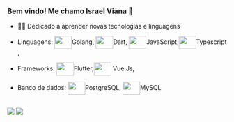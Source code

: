 ### Bem vindo! Me chamo Israel Viana 👋

- 👨‍🎓 Dedicado a aprender novas tecnologias e linguagens


- Linguagens: <img align="center"  height="30" width="40" src="https://cdn.jsdelivr.net/gh/devicons/devicon/icons/go/go-original-wordmark.svg">Golang, <img align="center"  height="30" width="40" src="https://cdn.jsdelivr.net/gh/devicons/devicon/icons/dart/dart-original.svg"/>Dart, <img align="center"  height="30" width="40" src="https://cdn.jsdelivr.net/gh/devicons/devicon/icons/javascript/javascript-original.svg" />JavaScript,<img align="center"  height="30" width="40" src="https://cdn.jsdelivr.net/gh/devicons/devicon/icons/typescript/typescript-original.svg"/>Typescript ,
- Frameworks: <img align="center"  height="30" width="40" src="https://cdn.jsdelivr.net/gh/devicons/devicon/icons/flutter/flutter-original.svg">Flutter,<img align="center"  height="30" width="40"  src="https://cdn.jsdelivr.net/gh/devicons/devicon/icons/vuejs/vuejs-original.svg"> Vue.Js, 
- Banco de dados: <img align="center"  height="30" width="40" src="https://cdn.jsdelivr.net/gh/devicons/devicon/icons/postgresql/postgresql-original.svg">PostgreSQL, <img align="center"  height="30" width="40" src="https://cdn.jsdelivr.net/gh/devicons/devicon/icons/mysql/mysql-original.svg">MySQL


##

<div> 
  <a href = "mailto:israelviana232@gmail.com"><img src="https://img.shields.io/badge/-Gmail-%23333?style=for-the-badge&logo=gmail&logoColor=white" target="_blank"></a>
  <a href="https://www.linkedin.com/in/israel-viana-361840228/" target="_blank"><img src="https://img.shields.io/badge/-LinkedIn-%230077B5?style=for-the-badge&logo=linkedin&logoColor=white" target="_blank"></a> 
 
</div>



